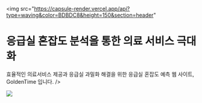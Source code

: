 <img src="https://capsule-render.vercel.app/api?type=waving&color=BDBDC8&height=150&section=header" 
  # 응급실 혼잡도 분석을 통한 의료 서비스 극대화
효율적인 의료서비스 제공과 응급실 과밀화 해결을 위한
응급실 혼잡도 예측 웹 사이트, GoldenTime 입니다.
  />

<img src="https://capsule-render.vercel.app/api?type=waving&color=BDBDC8&height=150&section=footer" />
